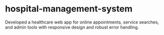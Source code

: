 # hospital-management-system
Developed a healthcare web app for online appointments, service searches, and admin tools with responsive design and robust error handling.
